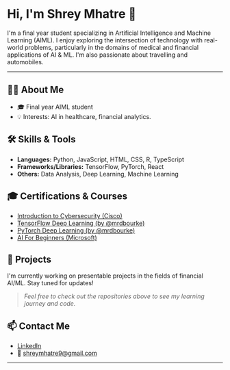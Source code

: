 # Hi, I'm Shrey Mhatre 👋

I'm a final year student specializing in Artificial Intelligence and Machine Learning (AIML). I enjoy exploring the intersection of technology with real-world problems, particularly in the domains of medical and financial applications of AI & ML. I'm also passionate about travelling and automobiles.

---

## 👨‍💻 About Me

- 🎓 Final year AIML student  
- 💡 Interests: AI in healthcare, financial analytics. 

## 🛠️ Skills & Tools

- **Languages:** Python, JavaScript, HTML, CSS, R, TypeScript
- **Frameworks/Libraries:** TensorFlow, PyTorch, React
- **Others:** Data Analysis, Deep Learning, Machine Learning

## 🎓 Certifications & Courses

- [Introduction to Cybersecurity (Cisco)](https://www.netacad.com/courses/cybersecurity/introduction-cybersecurity)
- [TensorFlow Deep Learning (by @mrdbourke)](https://github.com/mrdbourke/tensorflow-deep-learning)
- [PyTorch Deep Learning (by @mrdbourke)](https://github.com/mrdbourke/pytorch-deep-learning)
- [AI For Beginners (Microsoft)](https://github.com/microsoft/AI-For-Beginners)

## 🚧 Projects

I'm currently working on presentable projects in the fields of financial AI/ML. Stay tuned for updates!

> _Feel free to check out the repositories above to see my learning journey and code._

## 📫 Contact Me

- [LinkedIn](https://www.linkedin.com/in/shrey-mhatre)
- 📧 shreymhatre9@gmail.com

---

<!--
**ShreyMhatre/ShreyMhatre** is a ✨ _special_ ✨ repository because its `README.md` (this file) appears on your GitHub profile.

Here are some ideas to get you started:

- 🔭 I’m currently working on ...
- 🌱 I’m currently learning ...
- 👯 I’m looking to collaborate on ...
- 🤔 I’m looking for help with ...
- 💬 Ask me about ...
- 📫 How to reach me: ...
- 😄 Pronouns: ...
- ⚡ Fun fact: ...
-->
